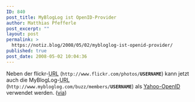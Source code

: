 ```yaml
---
ID: 840
post_title: MyBlogLog ist OpenID-Provider
author: Matthias Pfefferle
post_excerpt: ""
layout: post
permalink: >
  https://notiz.blog/2008/05/02/mybloglog-ist-openid-provider/
published: true
post_date: 2008-05-02 10:04:36
---
```

<!-- wp:paragraph -->
<p>Neben der flickr-<abbr title="Uniform Resource Locator">URL</abbr> (<code>http://www.flickr.com/photos/<strong>USERNAME</strong></code>) kann jetzt auch die MyBlogLog-<abbr title="Uniform Resource Locator">URL</abbr> (<code>http://www.mybloglog.com/buzz/members/<strong>USERNAME</strong></code>) als <a href="http://openid.yahoo.com">Yahoo-OpenID</a> verwendet werden. (<a href="http://www.notsorelevant.com/2008-05-02/more-support-for-open-standards-on-mybloglog-and-digg/">via</a>)</p>
<!-- /wp:paragraph -->
